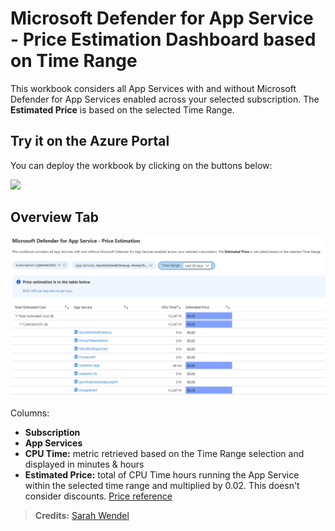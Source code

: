 # Microsoft Defender for App Service - Price Estimation Dashboard based on Time Range

This workbook considers all App Services with and without Microsoft Defender for App Services enabled across your selected subscription. The **Estimated Price** is based on the selected Time Range.

## Try it on the Azure Portal
You can deploy the workbook by clicking on the buttons below:

<a href="https://portal.azure.com/#create/Microsoft.Template/uri/https%3A%2F%2Fraw.githubusercontent.com%2FAzure%2FAzure-Security-Center%2Fmain%2FWorkbooks%2FAppServiceCostbasedonTimeRange%2FMicrosoft%20Defender%20for%20App%20Service%20-%20Price%20Estimation%20based%20on%20Time%20Range%20Selection.json" target="_blank"><img src="https://aka.ms/deploytoazurebutton"/></a>

## Overview Tab
![Image of OverviewTab](OverviewofWorkbook.png)

Columns:
- **Subscription** 
- **App Services**
- **CPU Time:** metric retrieved based on the Time Range selection and displayed in minutes & hours
- **Estimated Price:** total of CPU Time hours running the App Service within the selected time range and multiplied by 0.02. This doesn't consider discounts. [Price reference](https://azure.microsoft.com/en-us/pricing/details/azure-defender/)


> **Credits:** [Sarah Wendel](https://www.linkedin.com/in/sarahwendel/)
